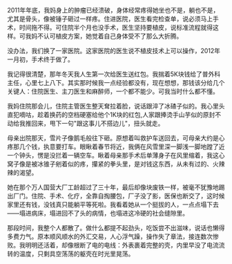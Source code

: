 2011年年底，我妈身上的肿瘤已经溃破，身体经常疼得她坐也不是，躺也不是，尤其是骨头，像被锤子砸过一样疼。住进医院，医生看完检查单，说必须马上手术，时间拖不得。可住院半个月也没手术，医生坚持要植皮，说标准流程就得这样。可我妈不认可植皮方案，她觉着自己身体受不了那么大折腾。

没办法，我们换了一家医院。这家医院的医生说不植皮技术上可以操作，2012年一月初，手术终于做了。

我记得很清楚，那年冬天我人生第一次给医生送红包。我揣着5K块钱给了普外科主任，心里七上八下。其实那时候我一点经验都没有，现在想想，那钱该分给几个关键人：住院医生、主刀医生和麻醉师，一个都不能少。可我当时什么都不懂。

我妈住院那会儿，住院主管医生整天耷拉着脸，说话跟淬了冰碴子似的。我心里头直犯嘀咕，趁着换药的空档硬塞给他个1K块的红包,人家跟捧烫手山芋似的原封不动给我推回来，甩下一句"跟这事儿不搭边儿"，扭头就走。

母亲出院那天，雪片子像鹅毛般往下砸。原想着叫救护车送回去，可母亲大约是心疼那几个钱，执意要打车。眼瞅着春节将近，我俩在风雪里深一脚浅一脚地蹚了近一个钟头，愣是没拦着一辆空车。瞅着母亲那手术后单薄身子在风里缩着，我这心窝子像是被冰锥子剜着似的疼，攥紧的拳头里，是对钱这东西，从未有过的、火辣辣的渴望。

她在那个万人国营大厂工龄超过了三十年，最后却像块废铁一样，被毫不犹豫地踢出厂门。住院、手术、化疗，全靠自掏腰包，厂子没了影，医保也断交了，这时候家里还有钱，没钱真只能躺平等死啦。我看着她从一个挺拔的人，一点点塌下去——塌进病床，塌进回不了头的病情，也塌进这冷硬的社会缝隙里。

那段时间，我整个人都散了。做什么都提不起劲头，吃饭尝不出滋味，说话也懒得多费力气。原本顺风顺水的外汇交易，人心浮气躁，操作失了章法，接连数次惨败。我明明还活着，却像根断了电的电线：外表裹着完整的壳，内里早没了电流流转的温度，只剩具空荡荡的躯壳在时光里晃荡。